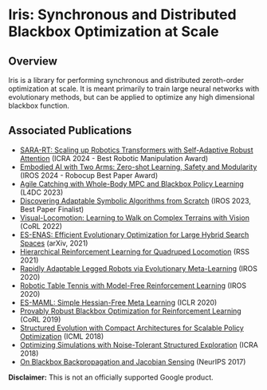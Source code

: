 # Iris: Synchronous and Distributed Blackbox Optimization at Scale

## Overview
Iris is a library for performing synchronous and distributed zeroth-order
optimization at scale. It is meant primarily to train large neural networks with
evolutionary methods, but can be applied to optimize any high dimensional
blackbox function.

## Associated Publications
* [SARA-RT: Scaling up Robotics Transformers with Self-Adaptive Robust Attention](https://arxiv.org/abs/2312.01990) (ICRA 2024 - Best Robotic Manipulation Award)
* [Embodied AI with Two Arms: Zero-shot Learning, Safety and Modularity](https://arxiv.org/abs/2404.03570) (IROS 2024 - Robocup Best Paper Award)
* [Agile Catching with Whole-Body MPC and Blackbox Policy Learning](https://arxiv.org/abs/2306.08205) (L4DC 2023)
* [Discovering Adaptable Symbolic Algorithms from Scratch](https://arxiv.org/abs/2307.16890) (IROS 2023, Best Paper Finalist)
* [Visual-Locomotion: Learning to Walk on Complex Terrains with Vision](https://proceedings.mlr.press/v164/yu22a.html) (CoRL 2022)
* [ES-ENAS: Efficient Evolutionary Optimization for Large Hybrid Search Spaces](https://arxiv.org/abs/2101.07415) (arXiv, 2021)
* [Hierarchical Reinforcement Learning for Quadruped Locomotion](https://arxiv.org/abs/1905.08926) (RSS 2021)
* [Rapidly Adaptable Legged Robots via Evolutionary Meta-Learning](https://arxiv.org/abs/2003.01239) (IROS 2020)
* [Robotic Table Tennis with Model-Free Reinforcement Learning](https://arxiv.org/abs/2003.14398) (IROS 2020)
* [ES-MAML: Simple Hessian-Free Meta Learning](https://arxiv.org/abs/1910.01215) (ICLR 2020)
* [Provably Robust Blackbox Optimization for Reinforcement Learning](https://arxiv.org/abs/1903.02993) (CoRL 2019)
* [Structured Evolution with Compact Architectures for Scalable Policy Optimization](https://arxiv.org/abs/1804.02395) (ICML 2018)
* [Optimizing Simulations with Noise-Tolerant Structured Exploration](https://arxiv.org/abs/1805.07831) (ICRA 2018)
* [On Blackbox Backpropagation and Jacobian Sensing](https://proceedings.neurips.cc/paper_files/paper/2017/file/9c8661befae6dbcd08304dbf4dcaf0db-Paper.pdf) (NeurIPS 2017)

**Disclaimer:** This is not an officially supported Google product.